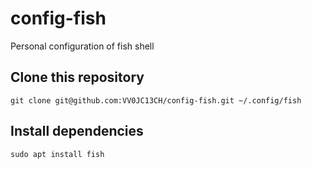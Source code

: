 # config-fish

Personal configuration of fish shell

## Clone this repository

```
git clone git@github.com:VV0JC13CH/config-fish.git ~/.config/fish
```

## Install dependencies

```
sudo apt install fish
```
